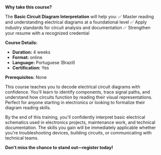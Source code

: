 **Why take this course?**

The **Basic Circuit Diagram Interpretation** will help you:
✅ Master reading and understanding electrical diagrams at a foundational level
✅ Apply industry standards for circuit analysis and documentation
✅ Strengthen your resume with a recognized credential

**Course Details:**
- **Duration:** 4 weeks
- **Format:** online
- **Language:** Portuguese (Brazil)
- **Certification:** Yes

**Prerequisites:**
None

This course teaches you to decode electrical circuit diagrams with confidence. You'll learn to identify components, trace signal paths, and understand how circuits function by reading their visual representations. Perfect for anyone starting in electronics or looking to formalize their diagram reading skills.

By the end of this training, you'll confidently interpret basic electrical schematics used in electronics projects, maintenance work, and technical documentation. The skills you gain will be immediately applicable whether you're troubleshooting devices, building circuits, or communicating with technical teams.

**Don't miss the chance to stand out—register today!**